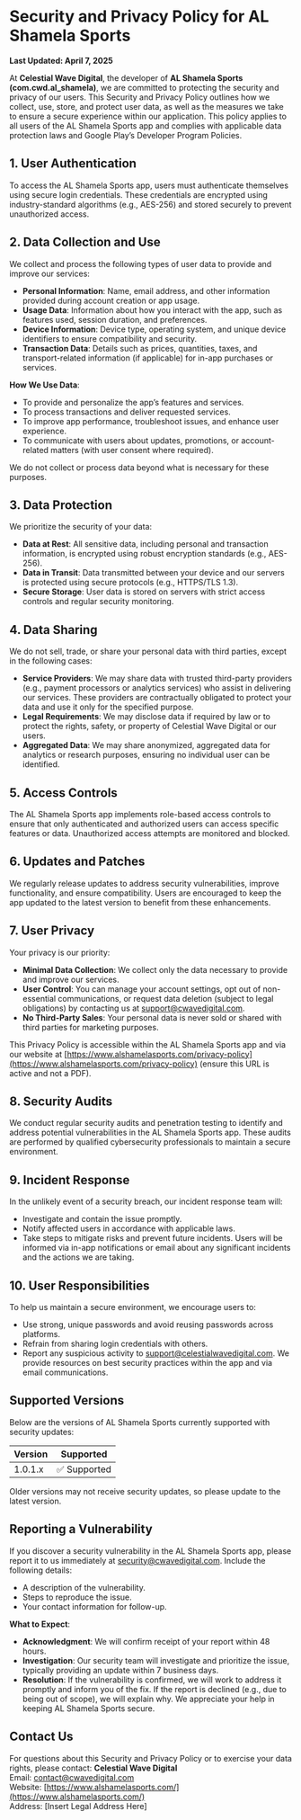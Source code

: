 # Security and Privacy Policy for AL Shamela Sports

**Last Updated: April 7, 2025**

At **Celestial Wave Digital**, the developer of **AL Shamela Sports (com.cwd.al_shamela)**, we are committed to protecting the security and privacy of our users. This Security and Privacy Policy outlines how we collect, use, store, and protect user data, as well as the measures we take to ensure a secure experience within our application. This policy applies to all users of the AL Shamela Sports app and complies with applicable data protection laws and Google Play’s Developer Program Policies.

## 1. User Authentication
To access the AL Shamela Sports app, users must authenticate themselves using secure login credentials. These credentials are encrypted using industry-standard algorithms (e.g., AES-256) and stored securely to prevent unauthorized access.

## 2. Data Collection and Use
We collect and process the following types of user data to provide and improve our services:
- **Personal Information**: Name, email address, and other information provided during account creation or app usage.
- **Usage Data**: Information about how you interact with the app, such as features used, session duration, and preferences.
- **Device Information**: Device type, operating system, and unique device identifiers to ensure compatibility and security.
- **Transaction Data**: Details such as prices, quantities, taxes, and transport-related information (if applicable) for in-app purchases or services.

**How We Use Data**:
- To provide and personalize the app’s features and services.
- To process transactions and deliver requested services.
- To improve app performance, troubleshoot issues, and enhance user experience.
- To communicate with users about updates, promotions, or account-related matters (with user consent where required).

We do not collect or process data beyond what is necessary for these purposes.

## 3. Data Protection
We prioritize the security of your data:
- **Data at Rest**: All sensitive data, including personal and transaction information, is encrypted using robust encryption standards (e.g., AES-256).
- **Data in Transit**: Data transmitted between your device and our servers is protected using secure protocols (e.g., HTTPS/TLS 1.3).
- **Secure Storage**: User data is stored on servers with strict access controls and regular security monitoring.

## 4. Data Sharing
We do not sell, trade, or share your personal data with third parties, except in the following cases:
- **Service Providers**: We may share data with trusted third-party providers (e.g., payment processors or analytics services) who assist in delivering our services. These providers are contractually obligated to protect your data and use it only for the specified purpose.
- **Legal Requirements**: We may disclose data if required by law or to protect the rights, safety, or property of Celestial Wave Digital or our users.
- **Aggregated Data**: We may share anonymized, aggregated data for analytics or research purposes, ensuring no individual user can be identified.

## 5. Access Controls
The AL Shamela Sports app implements role-based access controls to ensure that only authenticated and authorized users can access specific features or data. Unauthorized access attempts are monitored and blocked.

## 6. Updates and Patches
We regularly release updates to address security vulnerabilities, improve functionality, and ensure compatibility. Users are encouraged to keep the app updated to the latest version to benefit from these enhancements.

## 7. User Privacy
Your privacy is our priority:
- **Minimal Data Collection**: We collect only the data necessary to provide and improve our services.
- **User Control**: You can manage your account settings, opt out of non-essential communications, or request data deletion (subject to legal obligations) by contacting us at [support@cwavedigital.com](mailto:support@cwavedigital.com).
- **No Third-Party Sales**: Your personal data is never sold or shared with third parties for marketing purposes.

This Privacy Policy is accessible within the AL Shamela Sports app and via our website at [https://www.alshamelasports.com/privacy-policy](https://www.alshamelasports.com/privacy-policy) (ensure this URL is active and not a PDF).

## 8. Security Audits
We conduct regular security audits and penetration testing to identify and address potential vulnerabilities in the AL Shamela Sports app. These audits are performed by qualified cybersecurity professionals to maintain a secure environment.

## 9. Incident Response
In the unlikely event of a security breach, our incident response team will:
- Investigate and contain the issue promptly.
- Notify affected users in accordance with applicable laws.
- Take steps to mitigate risks and prevent future incidents.
Users will be informed via in-app notifications or email about any significant incidents and the actions we are taking.

## 10. User Responsibilities
To help us maintain a secure environment, we encourage users to:
- Use strong, unique passwords and avoid reusing passwords across platforms.
- Refrain from sharing login credentials with others.
- Report any suspicious activity to [support@celestialwavedigital.com](mailto:support@celestialwavedigital.com).
We provide resources on best security practices within the app and via email communications.

## Supported Versions
Below are the versions of AL Shamela Sports currently supported with security updates:

| Version | Supported          |
|---------|--------------------|
| 1.0.1.x | ✅ Supported       |

Older versions may not receive security updates, so please update to the latest version.

## Reporting a Vulnerability
If you discover a security vulnerability in the AL Shamela Sports app, please report it to us immediately at [security@cwavedigital.com](mailto:security@cwavedigital.com). Include the following details:
- A description of the vulnerability.
- Steps to reproduce the issue.
- Your contact information for follow-up.

**What to Expect**:
- **Acknowledgment**: We will confirm receipt of your report within 48 hours.
- **Investigation**: Our security team will investigate and prioritize the issue, typically providing an update within 7 business days.
- **Resolution**: If the vulnerability is confirmed, we will work to address it promptly and inform you of the fix. If the report is declined (e.g., due to being out of scope), we will explain why.
We appreciate your help in keeping AL Shamela Sports secure.

## Contact Us
For questions about this Security and Privacy Policy or to exercise your data rights, please contact:
**Celestial Wave Digital**  
Email: [contact@cwavedigital.com](mailto:contact@cwavedigital.com)  
Website: [https://www.alshamelasports.com/](https://www.alshamelasports.com/)  
Address: [Insert Legal Address Here]
